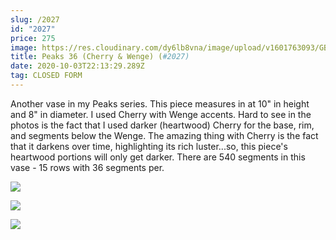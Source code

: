 ```yaml
---
slug: /2027
id: "2027"
price: 275
image: https://res.cloudinary.com/dy6lb8vna/image/upload/v1601763093/GB%20Bowlworks%20Gallery/2027a.jpg
title: Peaks 36 (Cherry & Wenge) (#2027)
date: 2020-10-03T22:13:29.289Z
tag: CLOSED FORM
---
```

Another vase in my Peaks series.  This piece measures in at 10" in height and 8" in diameter.  I used Cherry with Wenge accents.  Hard to see in the photos is the fact that I used darker (heartwood) Cherry for the base, rim, and segments below the Wenge.  The amazing thing with Cherry is the fact that it darkens over time, highlighting its rich luster...so, this piece's heartwood portions will only get darker.  There are 540 segments in this vase - 15 rows with 36 segments per.

![](https://res.cloudinary.com/dy6lb8vna/image/upload/v1601763547/2027b.jpg)

![](https://res.cloudinary.com/dy6lb8vna/image/upload/v1601763596/IMG_9084_2.jpg)

![](https://res.cloudinary.com/dy6lb8vna/image/upload/v1601763628/IMG_9081.jpg)